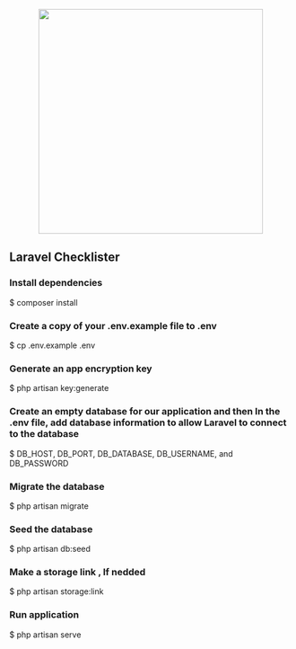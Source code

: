 <p align="center"><img src="https://raw.githubusercontent.com/laravel/art/master/logo-lockup/5%20SVG/2%20CMYK/1%20Full%20Color/laravel-logolockup-cmyk-red.svg" width="400"></p>


## Laravel Checklister

### Install dependencies
$ composer install 


### Create a copy of your .env.example file to .env
$ cp .env.example .env 

### Generate an app encryption key
$ php artisan key:generate

### Create an empty database for our application and then In the .env file, add database information to allow Laravel to connect to the database
$ DB_HOST, DB_PORT, DB_DATABASE, DB_USERNAME, and DB_PASSWORD 

### Migrate the database
$ php artisan migrate

### Seed the database
$ php artisan db:seed

### Make a storage link , If nedded
$ php artisan storage:link

### Run application
$ php artisan serve
